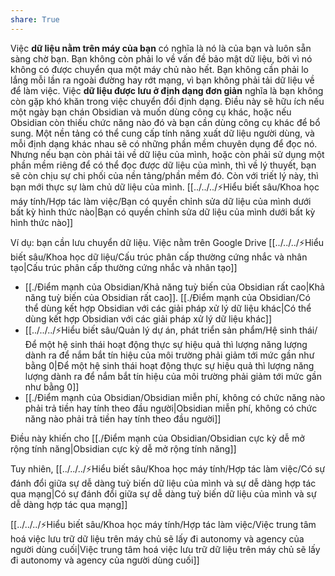 ```yaml
---  
share: True  
---  
```

Việc **dữ liệu nằm trên máy của bạn** có nghĩa là nó là của bạn và luôn sẵn sàng chờ bạn. Bạn không còn phải lo về vấn đề bảo mật dữ liệu, bởi vì nó không có được chuyển qua một máy chủ nào hết. Bạn không cần phải lo lắng mỗi lần ra ngoài đường hay rớt mạng, vì bạn không phải tải dữ liệu về để làm việc. Việc **dữ liệu được lưu ở định dạng đơn giản** nghĩa là bạn không còn gặp khó khăn trong việc chuyển đổi định dạng. Điều này sẽ hữu ích nếu một ngày bạn chán Obsidian và muốn dùng công cụ khác, hoặc nếu Obsidian còn thiếu chức năng nào đó và bạn cần dùng công cụ khác để bổ sung. Một nền tảng có thể cung cấp tính năng xuất dữ liệu người dùng, và mỗi định dạng khác nhau sẽ có những phần mềm chuyên dụng để đọc nó. Nhưng nếu bạn còn phải tải về dữ liệu của mình, hoặc còn phải sử dụng một phần mềm riêng để có thể đọc được dữ liệu của mình, thì về lý thuyết, bạn sẽ còn chịu sự chi phối của nền tảng/phần mềm đó. Còn với triết lý này, thì bạn mới thực sự làm chủ dữ liệu của mình. [[../../../⚡Hiểu biết sâu/Khoa học máy tính/Hợp tác làm việc/Bạn có quyền chỉnh sửa dữ liệu của mình dưới bất kỳ hình thức nào|Bạn có quyền chỉnh sửa dữ liệu của mình dưới bất kỳ hình thức nào]]   
  
Ví dụ: bạn cần lưu chuyển dữ liệu. Việc nằm trên Google Drive [[../../../⚡Hiểu biết sâu/Khoa học dữ liệu/Cấu trúc phân cấp thường cứng nhắc và nhân tạo|Cấu trúc phân cấp thường cứng nhắc và nhân tạo]]  
  
  
- [[./Điểm mạnh của Obsidian/Khả năng tuỳ biến của Obsidian rất cao|Khả năng tuỳ biến của Obsidian rất cao]]. [[./Điểm mạnh của Obsidian/Có thể dùng kết hợp Obsidian với các giải pháp xử lý dữ liệu khác|Có thể dùng kết hợp Obsidian với các giải pháp xử lý dữ liệu khác]]  
- [[../../../⚡Hiểu biết sâu/Quản lý dự án, phát triển sản phẩm/Hệ sinh thái/Để một hệ sinh thái hoạt động thực sự hiệu quả thì lượng năng lượng dành ra để nắm bắt tín hiệu của môi trường phải giảm tới mức gần như bằng 0|Để một hệ sinh thái hoạt động thực sự hiệu quả thì lượng năng lượng dành ra để nắm bắt tín hiệu của môi trường phải giảm tới mức gần như bằng 0]]  
- [[./Điểm mạnh của Obsidian/Obsidian miễn phí, không có chức năng nào phải trả tiền hay tính theo đầu người|Obsidian miễn phí, không có chức năng nào phải trả tiền hay tính theo đầu người]]   
  
Điều này khiến cho [[./Điểm mạnh của Obsidian/Obsidian cực kỳ dễ mở rộng tính năng|Obsidian cực kỳ dễ mở rộng tính năng]]  
  
Tuy nhiên, [[../../../⚡Hiểu biết sâu/Khoa học máy tính/Hợp tác làm việc/Có sự đánh đổi giữa sự dễ dàng tuỳ biến dữ liệu của mình và sự dễ dàng hợp tác qua mạng|Có sự đánh đổi giữa sự dễ dàng tuỳ biến dữ liệu của mình và sự dễ dàng hợp tác qua mạng]]   
  
  
  
[[../../../⚡Hiểu biết sâu/Khoa học máy tính/Hợp tác làm việc/Việc trung tâm hoá việc lưu trữ dữ liệu trên máy chủ sẽ lấy đi autonomy và agency của người dùng cuối|Việc trung tâm hoá việc lưu trữ dữ liệu trên máy chủ sẽ lấy đi autonomy và agency của người dùng cuối]]  
